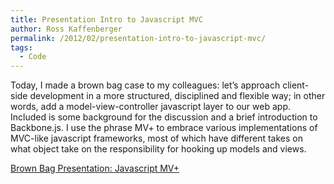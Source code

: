 ```yaml
---
title: Presentation Intro to Javascript MVC
author: Ross Kaffenberger
permalink: /2012/02/presentation-intro-to-javascript-mvc/
tags:
  - Code
---
```

Today, I made a brown bag case to my colleagues: let’s approach client-side development in a more structured, disciplined and flexible way; in other words, add a model-view-controller javascript layer to our web app. Included is some background for the discussion and a brief introduction to Backbone.js. I use the phrase MV+ to embrace various implementations of MVC-like javascript frameworks, most of which have different takes on what object take on the responsibility for hooking up models and views.

[Brown Bag Presentation: Javascript MV+][1]

 [1]: http://daftpunkjs.herokuapp.com/
